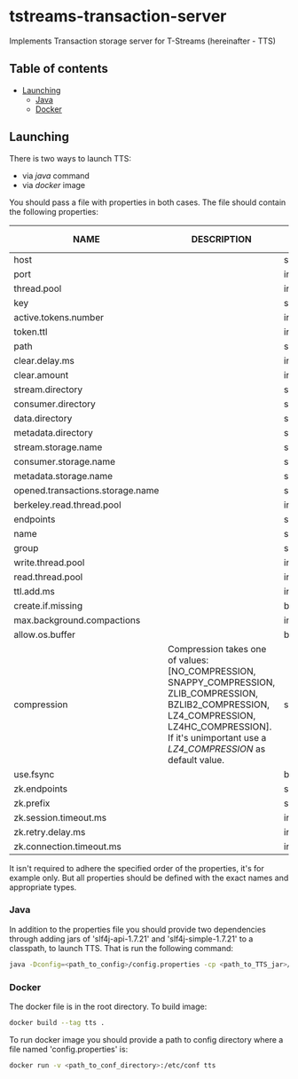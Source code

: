 # tstreams-transaction-server
Implements Transaction storage server for T-Streams (hereinafter - TTS)

## Table of contents

- [Launching](#launching)
    - [Java](#java)
    - [Docker](#docker)

## Launching

There is two ways to launch TTS:
- via _java_ command
- via _docker_ image

You should pass a file with properties in both cases. The file should contain the following properties:

|NAME                             |DESCRIPTION    |TYPE           |EXAMPLE        |VALID VALUES|
| -------------                   | ------------- | ------------- | ------------- | ------------- |
| host                            |   |string | 127.0.0.1| |
| port                            |   |int    |8071| |
| thread.pool                     |   |int    | 4| [1,...]|
| key                             |   |string |key| |
| active.tokens.number            |   |int    |100| [1,...]|
| token.ttl                       |   |int    | 120| [1,...]|
| path                            |   |string |/tmp| |
| clear.delay.ms                  |   |int    | 10| [1,...]|
| clear.amount                    |   |int    | 200| [1,...]|
| stream.directory                |   |string |stream| |
| consumer.directory              |   |string |consumer| |
| data.directory                  |   |string |transaction_data| |
| metadata.directory              |   |string |transaction_metadata| |
| stream.storage.name             |   |string |StreamStore| |  
| consumer.storage.name           |   |string |ConsumerStore| |   
| metadata.storage.name           |   |string |TransactionStore| |  
| opened.transactions.storage.name|   |string |TransactionOpenStore| |  
| berkeley.read.thread.pool       |   |int    | 2| [1,...]|  
| endpoints                       |   |string | 127.0.0.1:8071 | |
| name                            |   |string |server| |  
| group                           |   |string |group| |  
| write.thread.pool               |   |int    | 4| [1,...]|    
| read.thread.pool                |   |int    | 2| [1,...]|
| ttl.add.ms                      |   |int    | 50| [1,...]|    
| create.if.missing               |   |boolean| true| |    
| max.background.compactions      |   |int    | 1| [1,...]|    
| allow.os.buffer                 |   |boolean| true| | 
| compression                     | Compression takes one of values: [NO_COMPRESSION, SNAPPY_COMPRESSION, ZLIB_COMPRESSION, BZLIB2_COMPRESSION, LZ4_COMPRESSION, LZ4HC_COMPRESSION]. If it's unimportant use a *LZ4_COMPRESSION* as default value.  |string |LZ4_COMPRESSION| | 
| use.fsync                       |   |boolean| true| |  
| zk.endpoints                    |   |string |127.0.0.1:2181| |  
| zk.prefix                       |   |string |/tts | |
| zk.session.timeout.ms           |   |int    | 10000| [1,...]|     
| zk.retry.delay.ms               |   |int    | 500| [1,...]|    
| zk.connection.timeout.ms        |   |int    | 10000| [1,...]|

It isn't required to adhere the specified order of the properties, it's for example only. 
But all properties should be defined with the exact names and appropriate types. 

### Java

In addition to the properties file you should provide two dependencies through adding jars of 'slf4j-api-1.7.21' 
and 'slf4j-simple-1.7.21' to a classpath, to launch TTS. That is run the following command:

```bash
java -Dconfig=<path_to_config>/config.properties -cp <path_to_TTS_jar>/tstreams-transaction-server-<version>.jar:<path_to_slf4j_api_jar>/slf4j-api-1.7.21.jar:<path_to_slf4j_impl_jar>/slf4j-simple-1.7.21.jar com.bwsw.tstreamstransactionserver.ServerLauncher
```

### Docker

The docker file is in the root directory. To build image: 

```bash
docker build --tag tts .
```

To run docker image you should provide a path to config directory where a file named 'config.properties' is:

```bash
docker run -v <path_to_conf_directory>:/etc/conf tts
```

